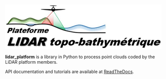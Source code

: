 ![](docs/images/Plateforme-LiDAR_DRUPAL_0_cropped.jpg)

**lidar_platform** is a library in Python to process point clouds coded by the LiDAR platform members.

API documentation and tutorials are available at [ReadTheDocs](https://lidar-platform.readthedocs.io).
